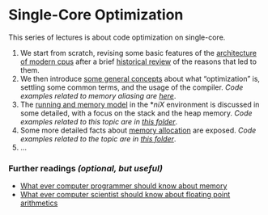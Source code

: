 # Single-Core Optimization


This series of lectures is about code optimization on single-core.

1.  We start from scratch, revising some basic features of the [architecture of modern cpus](01--Modern_architecture.pdf) after a brief [historical review](00--No_more_free_lunch.pdf) of the reasons that led to them.
2.  We then introduce [some general concepts](02--Optimization-preliminary_and_basic_compiler_usage.pdf) about what “optimization” is, settling some common terms, and the usage of the compiler.
    _Code examples related to memory aliasing are [here](./examples_on_aliasing)_.
3.  The [running and memory model](03--Heap_stack_and_memory_model.pdf) in the **niX* environment is discussed in some detailed, with a focus on the stack and the heap memory.
    _Code examples related to this topic are in [this folder](./examples_on_stack_and_heap)_.
4.  Some more detailed facts about [memory allocation](04--Memory_allocation.pdf) are exposed.
    _Code examples related to the topic are in [this folder](./examples_on_memory_allocation)_.
5.  …



### Further readings _(optional, but useful)_

*  [What ever computer programmer should know about memory](materials/What_every_computer_programmer_should_know_about_memory.pdf)
*  [What ever computer scientist should know about floating point arithmetics](materials/What_every_computer_scientist_should_know_about_floating-point.pdf)

